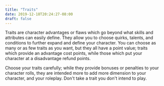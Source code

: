 ```yaml
---
title: "Traits"
date: 2019-12-18T20:24:27-08:00
draft: false
---
```


Traits are character advantages or flaws which go beyond what skills and attributes can easily define. They allow you to choose quirks, talents, and conditions to further expand and define your character. You can choose as many or as few traits as you want, but they all have a point value; traits which provide an advantage cost points, while those which put your character at a disadvantage refund points.

Choose your traits carefully; while they provide bonuses or penalties to your character rolls, they are intended more to add more dimension to your character, and your roleplay. Don't take a trait you don't intend to play.